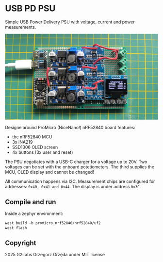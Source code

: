 # USB PD PSU
Simple USB Power Delivery PSU with voltage, current and power measurements.

![board](docs/img/board.jpg)

Designe around ProMicro (NiceNano!) nRF52840 board features:
- the nRF52840 MCU
- 3x INA219 
- SSD1306 OLED screen
- 4x buttons (3x user and reset)

The PSU negotiates with a USB-C charger for a voltage up to 20V. 
Two voltages can be set with the onboard potetiometers.
The third supplies the MCU, OLED display and cannot be changed!

All communication happens via I2C. Measurement chips are configured for addresses: `0x40, 0x41 and 0x44`. The display is under address `0x3C`.

## Compile and run
Inside a zephyr environment:
```
west build -b promicro_nrf52840/nrf52840/uf2
west flash
```

## Copyright
2025 G2Labs Grzegorz Grzęda under MIT license